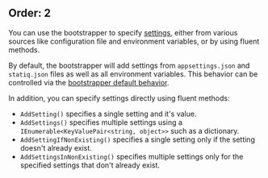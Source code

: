 Order: 2
---
You can use the bootstrapper to specify [settings](xref:settings), either from various sources like configuration file and environment variables, or by using fluent methods.

By default, the bootstrapper will add settings from `appsettings.json` and `statiq.json` files as well as all environment variables. This behavior can be controlled via the [bootstrapper default behavior](xref:bootstrapper#default-behavior).

In addition, you can specify settings directly using fluent methods:

- `AddSetting()` specifies a single setting and it's value.
- `AddSettings()` specifies multiple settings using a `IEnumerable<KeyValuePair<string, object>>` such as a dictionary.
- `AddSettingIfNonExisting()` specifies a single setting only if the setting doesn't already exist.
- `AddSettingsInNonExisting()` specifies multiple settings only for the specified settings that don't already exist.